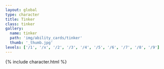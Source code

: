 ```yaml
---
layout: global
type: character
title: Tinker
class: tinker
gallery:
  name: tinker
  path: 'img/ability_cards/tinker'
  thumb: '_thumb.jpg'
levels: ['/1', '/x', '/2', '/3', '/4', '/5', '/6', '/7', '/8', '/9']
---
```


{% include character.html %}
